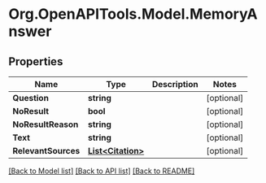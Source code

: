 # Org.OpenAPITools.Model.MemoryAnswer

## Properties

Name | Type | Description | Notes
------------ | ------------- | ------------- | -------------
**Question** | **string** |  | [optional] 
**NoResult** | **bool** |  | [optional] 
**NoResultReason** | **string** |  | [optional] 
**Text** | **string** |  | [optional] 
**RelevantSources** | [**List&lt;Citation&gt;**](Citation.md) |  | [optional] 

[[Back to Model list]](../../README.md#documentation-for-models) [[Back to API list]](../../README.md#documentation-for-api-endpoints) [[Back to README]](../../README.md)

